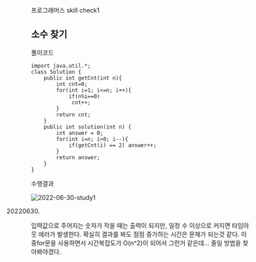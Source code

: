 프로그래머스 skill check1

## 소수 찾기

풀이코드        

    import java.util.*;
    class Solution {
        public int getCnt(int n){
            int cnt=0;
            for(int i=1; i<=n; i++){
                if(n%i==0)
                 cnt++;
            }
            return cnt;
        }
        public int solution(int n) {
            int answer = 0;
            for(int i=n; i>0; i--){
                if(getCnt(i) == 2) answer++;
            }
            return answer;
        }
    }

수행결과

![2022-06-30-study1](https://user-images.githubusercontent.com/107258272/176683209-10720b77-6cce-4dad-a4d1-eb01272d3066.PNG)


20220630.
입력값으로 주어지는 숫자가 작을 때는 출력이 되지만, 일정 수 이상으로 커지면 타임아웃 에러가 발생한다. 확실히 결과를 봐도 점점 증가하는 시간은 문제가 되는것 같다. 이중for문을 사용하면서 시간복잡도가 O(n^2)이 되어서 그런거 같은데... 줄일 방법을 찾아봐야겠다.
